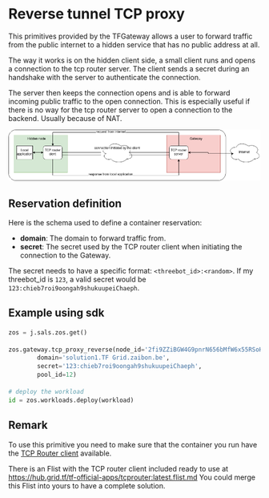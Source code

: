 # Reverse tunnel TCP proxy

This primitives provided by the TFGateway allows a user to forward traffic from the public internet to a hidden service that has no public address at all.

The way it works is on the hidden client side, a small client runs and opens a connection to the tcp router server. The client sends a secret during an handshake with the server to authenticate the connection.

The server then keeps the connection opens and is able to forward incoming public traffic to the open connection. This is especially useful if there is no way for the tcp router server to open a connection to the backend. Usually because of NAT.

![reverse_tunnel](img/reverse_tunnel.png)

## Reservation definition

Here is the schema used to define a container reservation:

- **domain**: The domain to forward traffic from.
- **secret**: The secret used by the TCP router client when initiating the connection to the Gateway.

The secret needs to have a specific format: `<threebot_id>:<random>`.
If my threebot_id is `123`, a valid secret would be `123:chieb7roi9oongah9shukuupeiChaeph`.

## Example using sdk

``` python
zos = j.sals.zos.get()

zos.gateway.tcp_proxy_reverse(node_id='2fi9ZZiBGW4G9pnrN656bMfW6x55RSoHDeMrd9pgSA8T',
        domain='solution1.TF Grid.zaibon.be',
        secret='123:chieb7roi9oongah9shukuupeiChaeph',
        pool_id=12)

# deploy the workload
id = zos.workloads.deploy(workload)
```

## Remark

To use this primitive you need to make sure that the container you run have the [TCP Router client](https://github.com/Threefoldtech/tcprouter/tree/master/cmds/client) available.

There is an Flist with the TCP router client included ready to use at https://hub.grid.tf/tf-official-apps/tcprouter:latest.flist.md
You could merge this Flist into yours to have a complete solution.
